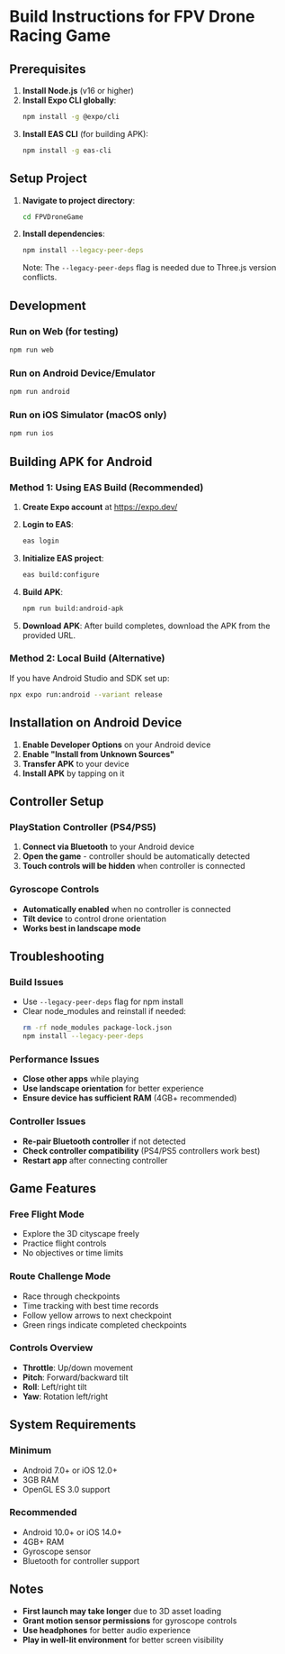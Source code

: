 # Build Instructions for FPV Drone Racing Game

## Prerequisites

1. **Install Node.js** (v16 or higher)
2. **Install Expo CLI globally**:
   ```bash
   npm install -g @expo/cli
   ```
3. **Install EAS CLI** (for building APK):
   ```bash
   npm install -g eas-cli
   ```

## Setup Project

1. **Navigate to project directory**:
   ```bash
   cd FPVDroneGame
   ```

2. **Install dependencies**:
   ```bash
   npm install --legacy-peer-deps
   ```
   Note: The `--legacy-peer-deps` flag is needed due to Three.js version conflicts.

## Development

### Run on Web (for testing)
```bash
npm run web
```

### Run on Android Device/Emulator
```bash
npm run android
```

### Run on iOS Simulator (macOS only)
```bash
npm run ios
```

## Building APK for Android

### Method 1: Using EAS Build (Recommended)

1. **Create Expo account** at https://expo.dev/

2. **Login to EAS**:
   ```bash
   eas login
   ```

3. **Initialize EAS project**:
   ```bash
   eas build:configure
   ```

4. **Build APK**:
   ```bash
   npm run build:android-apk
   ```

5. **Download APK**: After build completes, download the APK from the provided URL.

### Method 2: Local Build (Alternative)

If you have Android Studio and SDK set up:

```bash
npx expo run:android --variant release
```

## Installation on Android Device

1. **Enable Developer Options** on your Android device
2. **Enable "Install from Unknown Sources"**
3. **Transfer APK** to your device
4. **Install APK** by tapping on it

## Controller Setup

### PlayStation Controller (PS4/PS5)
1. **Connect via Bluetooth** to your Android device
2. **Open the game** - controller should be automatically detected
3. **Touch controls will be hidden** when controller is connected

### Gyroscope Controls
- **Automatically enabled** when no controller is connected
- **Tilt device** to control drone orientation
- **Works best in landscape mode**

## Troubleshooting

### Build Issues
- Use `--legacy-peer-deps` flag for npm install
- Clear node_modules and reinstall if needed:
  ```bash
  rm -rf node_modules package-lock.json
  npm install --legacy-peer-deps
  ```

### Performance Issues
- **Close other apps** while playing
- **Use landscape orientation** for better experience
- **Ensure device has sufficient RAM** (4GB+ recommended)

### Controller Issues
- **Re-pair Bluetooth controller** if not detected
- **Check controller compatibility** (PS4/PS5 controllers work best)
- **Restart app** after connecting controller

## Game Features

### Free Flight Mode
- Explore the 3D cityscape freely
- Practice flight controls
- No objectives or time limits

### Route Challenge Mode
- Race through checkpoints
- Time tracking with best time records
- Follow yellow arrows to next checkpoint
- Green rings indicate completed checkpoints

### Controls Overview
- **Throttle**: Up/down movement
- **Pitch**: Forward/backward tilt
- **Roll**: Left/right tilt
- **Yaw**: Rotation left/right

## System Requirements

### Minimum
- Android 7.0+ or iOS 12.0+
- 3GB RAM
- OpenGL ES 3.0 support

### Recommended
- Android 10.0+ or iOS 14.0+
- 4GB+ RAM
- Gyroscope sensor
- Bluetooth for controller support

## Notes

- **First launch may take longer** due to 3D asset loading
- **Grant motion sensor permissions** for gyroscope controls
- **Use headphones** for better audio experience
- **Play in well-lit environment** for better screen visibility